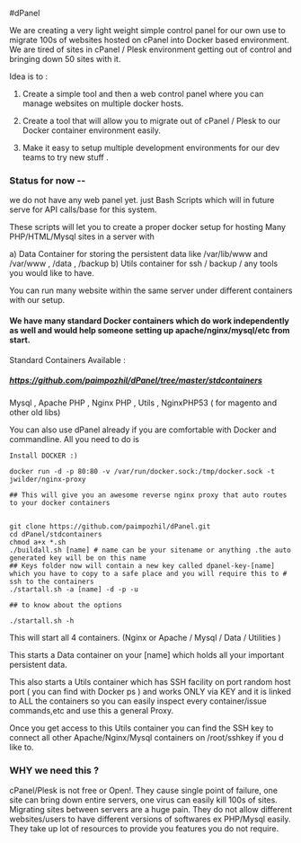 #dPanel 

We are creating  a very light weight simple control panel for our own use to migrate 100s of websites hosted on cPanel into Docker based environment. We are tired of sites in cPanel / Plesk environment getting out of control and bringing down 50 sites with it.

Idea is to :

1.  Create a simple tool and then a web control panel where you can manage websites on multiple docker hosts.

2.  Create a tool that will allow you to migrate out of cPanel / Plesk to our Docker container environment easily.

3.  Make it easy to setup multiple development environments for our dev teams to try new stuff .

### Status for now -- 

we do not have any web panel yet. just Bash Scripts which will in future serve for API calls/base for this system.

These scripts will let you to create a proper docker setup for hosting Many PHP/HTML/Mysql sites in a server with 

a) Data Container for storing the persistent data like /var/lib/www and /var/www , /data , /backup
b) Utils container for ssh / backup / any tools you would like to have. 

You can run many website within the same server under different containers with our setup.

#### We have many standard Docker containers which do work independently as well and would help someone setting up apache/nginx/mysql/etc from start.

Standard Containers Available : 
##### https://github.com/paimpozhil/dPanel/tree/master/stdcontainers
Mysql , Apache PHP , Nginx PHP , Utils , NginxPHP53 ( for magento and other old libs)

You can also use dPanel already if you are comfortable with Docker and commandline.
All you need to do is 

```
Install DOCKER :)

docker run -d -p 80:80 -v /var/run/docker.sock:/tmp/docker.sock -t jwilder/nginx-proxy

## This will give you an awesome reverse nginx proxy that auto routes to your docker containers 


git clone https://github.com/paimpozhil/dPanel.git 
cd dPanel/stdcontainers
chmod a+x *.sh
./buildall.sh [name] # name can be your sitename or anything .the auto generated key will be on this name
## Keys folder now will contain a new key called dpanel-key-[name] which you have to copy to a safe place and you will require this to # ssh to the containers
./startall.sh -a [name] -d -p -u

## to know about the options

./startall.sh -h

```

This will start all 4 containers. (Nginx or Apache / Mysql / Data / Utilities )

This starts a Data container on your [name] which holds all your important persistent data.

This also starts a Utils container which has SSH facility on port random host port ( you can find with Docker ps ) and works ONLY via KEY and it is linked to ALL the containers so you can easily inspect every container/issue commands,etc and use this a general Proxy.


Once you get access to this Utils container you can find the SSH key to connect all other Apache/Nginx/Mysql containers on /root/sshkey if you d like to.



### WHY we need this ?

cPanel/Plesk is not free or Open!.
They cause single point of failure, one site can bring down entire servers, one virus can easily kill 100s of sites.  
Migrating sites between servers are a huge pain.
They do not allow different websites/users to have different versions of softwares ex PHP/Mysql easily.
They take up lot of resources to provide you features you do not require.

